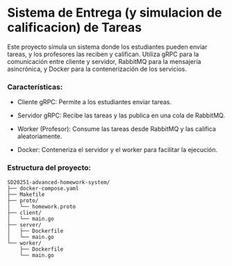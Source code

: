 # Sistema de Entrega (y simulacion de calificacion) de Tareas

Este proyecto simula un sistema donde los estudiantes pueden enviar tareas, y los profesores las reciben y califican. Utiliza gRPC para la comunicación entre cliente y servidor, RabbitMQ para la mensajería asincrónica, y Docker para la contenerización de los servicios.

### Características:
- Cliente gRPC: Permite a los estudiantes enviar tareas.

- Servidor gRPC: Recibe las tareas y las publica en una cola de RabbitMQ.

- Worker (Profesor): Consume las tareas desde RabbitMQ y las califica aleatoriamente.

- Docker: Conteneriza el servidor y el worker para facilitar la ejecución.

### Estructura del proyecto:

```
SD20251-advanced-homework-system/
├── docker-compose.yaml
├── Makefile
├── proto/
│   └── homework.proto
├── client/
│   └── main.go
├── server/
│   ├── Dockerfile
│   └── main.go
└── worker/
    ├── Dockerfile
    └── main.go
```
